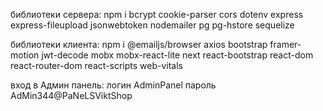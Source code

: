 библиотеки сервера:
npm i bcrypt cookie-parser cors dotenv express express-fileupload jsonwebtoken nodemailer pg pg-hstore sequelize

библиотеки клиента:
npm i @emailjs/browser axios bootstrap framer-motion jwt-decode mobx mobx-react-lite next react-bootstrap react-dom react-router-dom react-scripts web-vitals


вход в Админ панель:
логин  AdminPanel
пароль  AdMin344@PaNeLSViktShop
